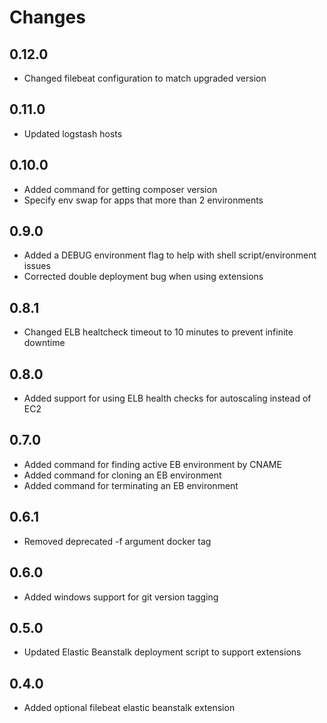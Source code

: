 # Changes

## 0.12.0

- Changed filebeat configuration to match upgraded version

## 0.11.0

- Updated logstash hosts

## 0.10.0

- Added command for getting composer version
- Specify env swap for apps that more than 2 environments

## 0.9.0

- Added a DEBUG environment flag to help with shell script/environment issues
- Corrected double deployment bug when using extensions

## 0.8.1

- Changed ELB healtcheck timeout to 10 minutes to prevent infinite downtime

## 0.8.0

- Added support for using ELB health checks for autoscaling instead of EC2

## 0.7.0

- Added command for finding active EB environment by CNAME
- Added command for cloning an EB environment
- Added command for terminating an EB environment

## 0.6.1

- Removed deprecated -f argument docker tag

## 0.6.0

- Added windows support for git version tagging

## 0.5.0

- Updated Elastic Beanstalk deployment script to support extensions

## 0.4.0

- Added optional filebeat elastic beanstalk extension
